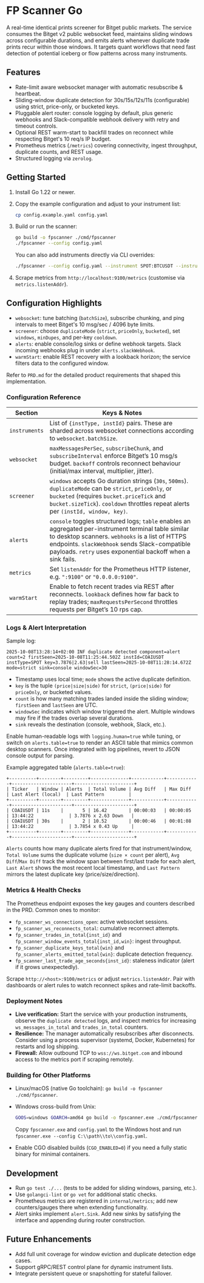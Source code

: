 # FP Scanner Go

A real-time identical prints screener for Bitget public markets. The service
consumes the Bitget v2 public websocket feed, maintains sliding windows across
configurable durations, and emits alerts whenever duplicate trade prints recur
within those windows. It targets quant workflows that need fast detection of
potential iceberg or flow patterns across many instruments.

## Features

- Rate-limit aware websocket manager with automatic resubscribe & heartbeat.
- Sliding-window duplicate detection for 30s/15s/12s/11s (configurable) using
  strict, price-only, or bucketed keys.
- Pluggable alert router: console logging by default, plus generic webhooks and
  Slack-compatible webhook delivery with retry and timeout controls.
- Optional REST warm-start to backfill trades on reconnect while respecting
  Bitget's 10 req/s IP budget.
- Prometheus metrics (`/metrics`) covering connectivity, ingest throughput,
  duplicate counts, and REST usage.
- Structured logging via `zerolog`.

## Getting Started

1. Install Go 1.22 or newer.
2. Copy the example configuration and adjust to your instrument list:

   ```bash
   cp config.example.yaml config.yaml
   ```

3. Build or run the scanner:

   ```bash
   go build -o fpscanner ./cmd/fpscanner
   ./fpscanner --config config.yaml
   ```

   You can also add instruments directly via CLI overrides:

   ```bash
   ./fpscanner --config config.yaml --instrument SPOT:BTCUSDT --instrument SPOT:ETHUSDT
   ```

4. Scrape metrics from `http://localhost:9100/metrics` (customise via
   `metrics.listenAddr`).

## Configuration Highlights

- `websocket`: tune batching (`batchSize`), subscribe chunking, and ping
  intervals to meet Bitget's 10 msg/sec / 4096 byte limits.
- `screener`: choose `duplicateMode` (`strict`, `priceOnly`, `bucketed`), set
  `windows`, `minDupes`, and per-key `cooldown`.
- `alerts`: enable console/log sinks or define webhook targets. Slack incoming
  webhooks plug in under `alerts.slackWebhook`.
- `warmStart`: enable REST recovery with a lookback horizon; the service filters
  data to the configured window.

Refer to `PRD.md` for the detailed product requirements that shaped this
implementation.

### Configuration Reference

| Section      | Keys & Notes |
|--------------|--------------|
| `instruments` | List of `{instType, instId}` pairs. These are sharded across websocket connections according to `websocket.batchSize`. |
| `websocket`   | `maxMessagesPerSec`, `subscribeChunk`, and `subscribeInterval` enforce Bitget’s 10 msg/s budget. `backoff` controls reconnect behaviour (initial/max interval, multiplier, jitter). |
| `screener`    | `windows` accepts Go duration strings (`30s`, `500ms`). `duplicateMode` can be `strict`, `priceOnly`, or `bucketed` (requires `bucket.priceTick` and `bucket.sizeTick`). `cooldown` throttles repeat alerts per `(instId, window, key)`. |
| `alerts`      | `console` toggles structured logs; `table` enables an aggregated per-instrument terminal table similar to desktop scanners. `webhooks` is a list of HTTPS endpoints. `slackWebhook` sends Slack-compatible payloads. `retry` uses exponential backoff when a sink fails. |
| `metrics`     | Set `listenAddr` for the Prometheus HTTP listener, e.g. `":9100"` or `"0.0.0.0:9100"`. |
| `warmStart`   | Enable to fetch recent trades via REST after reconnects. `lookback` defines how far back to replay trades; `maxRequestsPerSecond` throttles requests per Bitget’s 10 rps cap. |

### Logs & Alert Interpretation

Sample log:

```
2025-10-08T13:28:14+02:00 INF duplicate detected component=alert count=2 firstSeen=2025-10-08T11:25:44.502Z instId=COAIUSDT instType=SPOT key=3.7876|2.63|sell lastSeen=2025-10-08T11:28:14.672Z mode=strict sink=console windowSec=30
```

- Timestamp uses local time; `mode` shows the active duplicate definition.
- `key` is the tuple `(price|size|side)` for `strict`, `(price|side)` for `priceOnly`, or bucketed values.
- `count` is how many matching trades landed inside the sliding window; `firstSeen` and `lastSeen` are UTC.
- `windowSec` indicates which window triggered the alert. Multiple windows may fire if the trades overlap several durations.
- `sink` reveals the destination (console, webhook, Slack, etc.).

Enable human-readable logs with `logging.human=true` while tuning, or switch on `alerts.table=true` to render an ASCII table that mimics common desktop scanners. Once integrated with log pipelines, revert to JSON console output for parsing.

Example aggregated table (`alerts.table=true`):

```
+----------+--------+---------+--------------+------------+------------+----------------------+----------------------+
| Ticker   | Window | Alerts  | Total Volume | Avg Diff   | Max Diff   | Last Alert (local)  | Last Pattern         |
+----------+--------+---------+--------------+------------+------------+----------------------+----------------------+
| COAIUSDT | 11s    |       5 | 16.42        | 00:00:03   | 00:00:05   | 13:44:22             | 3.7876 x 2.63 Down   |
| COAIUSDT | 30s    |       2 | 10.52        | 00:00:46   | 00:01:08   | 13:44:22             | 3.7854 x 0.43 Up     |
+----------+--------+---------+--------------+------------+------------+----------------------+----------------------+
```

`Alerts` counts how many duplicate alerts fired for that instrument/window, `Total Volume` sums the duplicate volume (`size × count` per alert), `Avg Diff`/`Max Diff` track the window span between first/last trade for each alert, `Last Alert` shows the most recent local timestamp, and `Last Pattern` mirrors the latest duplicate key (price/size/direction).

### Metrics & Health Checks

The Prometheus endpoint exposes the key gauges and counters described in the PRD. Common ones to monitor:

- `fp_scanner_ws_connections_open`: active websocket sessions.
- `fp_scanner_ws_reconnects_total`: cumulative reconnect attempts.
- `fp_scanner_trades_in_total{inst_id}` and `fp_scanner_window_events_total{inst_id,win}`: ingest throughput.
- `fp_scanner_duplicate_keys_total{win}` and `fp_scanner_alerts_emitted_total{win}`: duplicate detection frequency.
- `fp_scanner_last_trade_age_seconds{inst_id}`: staleness indicator (alert if it grows unexpectedly).

Scrape `http://<host>:9100/metrics` or adjust `metrics.listenAddr`. Pair with dashboards or alert rules to watch reconnect spikes and rate-limit backoffs.

### Deployment Notes

- **Live verification:** Start the service with your production instruments, observe the `duplicate detected` logs, and inspect metrics for increasing `ws_messages_in_total` and `trades_in_total` counters.
- **Resilience:** The manager automatically resubscribes after disconnects. Consider using a process supervisor (systemd, Docker, Kubernetes) for restarts and log shipping.
- **Firewall:** Allow outbound TCP to `wss://ws.bitget.com` and inbound access to the metrics port if scraping remotely.

### Building for Other Platforms

- Linux/macOS (native Go toolchain): `go build -o fpscanner ./cmd/fpscanner`.
- Windows cross-build from Unix:
  ```bash
  GOOS=windows GOARCH=amd64 go build -o fpscanner.exe ./cmd/fpscanner
  ```
  Copy `fpscanner.exe` and `config.yaml` to the Windows host and run
  `fpscanner.exe --config C:\\path\\to\\config.yaml`.

- Enable CGO disabled builds (`CGO_ENABLED=0`) if you need a fully static binary for minimal containers.


## Development

- Run `go test ./...` (tests to be added for sliding windows, parsing, etc.).
- Use `golangci-lint` or `go vet` for additional static checks.
- Prometheus metrics are registered in `internal/metrics`; add new counters/gauges
  there when extending functionality.
- Alert sinks implement `alert.Sink`. Add new sinks by satisfying the interface
  and appending during router construction.

## Future Enhancements

- Add full unit coverage for window eviction and duplicate detection edge cases.
- Support gRPC/REST control plane for dynamic instrument lists.
- Integrate persistent queue or snapshotting for stateful failover.
